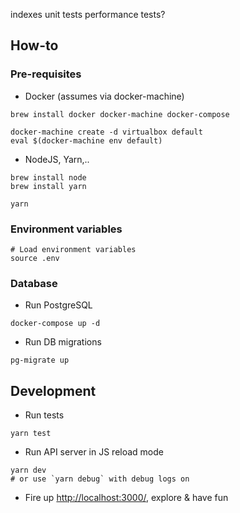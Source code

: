 indexes
unit tests
performance tests?


## How-to 

### Pre-requisites

* Docker (assumes via docker-machine)
```
brew install docker docker-machine docker-compose

docker-machine create -d virtualbox default
eval $(docker-machine env default)
```
* NodeJS, Yarn,.. 

```
brew install node
brew install yarn

yarn
```

### Environment variables

```
# Load environment variables
source .env
```

### Database

* Run PostgreSQL
```
docker-compose up -d
``` 

* Run DB migrations

```
pg-migrate up
```

## Development

* Run tests 

```
yarn test
```

* Run API server in JS reload mode

```
yarn dev
# or use `yarn debug` with debug logs on
```

* Fire up [http://localhost:3000/](http://localhost:3000/), explore & have fun